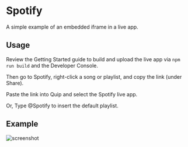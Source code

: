# Spotify

A simple example of an embedded iframe in a live app.

## Usage

Review the Getting Started guide to build and upload the live app via `npm run build` and the Developer Console.

Then go to Spotify, right-click a song or playlist, and copy the link (under Share). 

Paste the link into Quip and select the Spotify live app.

Or, Type @Spotify to insert the default playlist.

## Example

![screenshot](https://quip-build-static-resources.s3-us-west-2.amazonaws.com/HouWzq6XnJm1gTDsj558JA "Screenshot")
